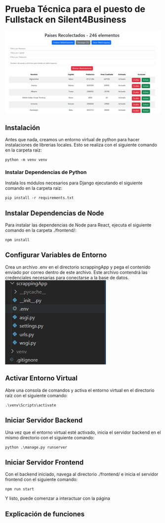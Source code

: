 # Prueba Técnica para el puesto de Fullstack en Silent4Business
![Image](https://github.com/ivanjimenezer/S4B_PruebaTecnica/blob/main/media/app_preview.png)
## Instalación

Antes que nada, creamos un entorno virtual de python para hacer instalaciones de librerias locales. Esto se realiza con el siguiente comando en la carpeta raíz:
```
python -m venv venv
```
### Instalar Dependencias de Python
Instala los módulos necesarios para Django ejecutando el siguiente comando en la carpeta raíz:
```
pip install -r requirements.txt
```
## Instalar Dependencias de Node
Para instalar las dependencias de Node para React, ejecuta el siguiente comando en la carpeta ./frontend/:
```
npm install
```
## Configurar Variables de Entorno
Crea un archivo .env en el directorio scrappingApp y pega el contenido enviado por correo dentro de este archivo. Este archivo contendrá las credenciales necesarias para conectarse a la base de datos.
![Image](https://github.com/ivanjimenezer/S4B_PruebaTecnica/blob/main/media/env_file.png)
## Activar Entorno Virtual
Abre una consola de comandos y activa el entorno virtual en el directorio raíz con el siguiente comando:
```
.\venv\Scripts\activate  
```
## Iniciar Servidor Backend
Una vez que el entorno virtual esté activado, inicia el servidor backend en el mismo directorio con el siguiente comando:
```
python .\manage.py runserver
```
## Iniciar Servidor Frontend
Con el backend iniciado, navega al directorio ./frontend/ e inicia el servidor frontend con el siguiente comando:
```
npm run start
```
Y listo, puede comenzar a interactuar con la página

## Explicación de funciones




